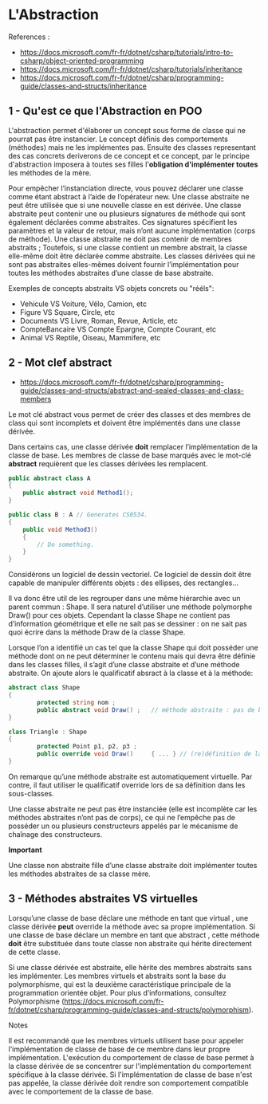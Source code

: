 # L'Abstraction

References : 

- https://docs.microsoft.com/fr-fr/dotnet/csharp/tutorials/intro-to-csharp/object-oriented-programming
- https://docs.microsoft.com/fr-fr/dotnet/csharp/tutorials/inheritance
- https://docs.microsoft.com/fr-fr/dotnet/csharp/programming-guide/classes-and-structs/inheritance

## 1 - Qu'est ce que l'Abstraction en POO

L'abstraction permet d'élaborer un concept sous forme de classe qui ne pourrat pas être instancier.
Le concept définis des comportements (méthodes) mais ne les implémentes pas.
Ensuite des classes representant des cas concrets deriverons de ce concept et
ce concept, par le principe d'abstraction imposera à toutes ses filles l'__obligation d'implémenter toutes__ les méthodes de la mère.

Pour empêcher l’instanciation directe, vous pouvez déclarer une classe comme étant abstract à l’aide de l’opérateur new.
Une classe abstraite ne peut être utilisée que si une nouvelle classe en est dérivée. Une classe abstraite peut contenir une ou plusieurs signatures de méthode qui sont également déclarées comme abstraites. Ces signatures spécifient les paramètres et la valeur de retour, mais n’ont aucune implémentation (corps de méthode). Une classe abstraite ne doit pas contenir de membres abstraits ; Toutefois, si une classe contient un membre abstrait, la classe elle-même doit être déclarée comme abstraite. Les classes dérivées qui ne sont pas abstraites elles-mêmes doivent fournir l’implémentation pour toutes les méthodes abstraites d’une classe de base abstraite. 

Exemples de concepts abstraits VS objets concrets ou "rééls":

- Vehicule       VS     Voiture, Vélo, Camion, etc
- Figure         VS     Square, Circle, etc
- Documents      VS     Livre, Roman, Revue, Article, etc
- CompteBancaire VS     Compte Epargne, Compte Courant, etc
- Animal         VS     Reptile, Oiseau, Mammifere, etc

## 2 - Mot clef abstract

- https://docs.microsoft.com/fr-fr/dotnet/csharp/programming-guide/classes-and-structs/abstract-and-sealed-classes-and-class-members

Le mot clé abstract vous permet de créer des classes et des membres de class qui sont incomplets et doivent être implémentés dans une classe dérivée.

Dans certains cas, une classe dérivée __doit__ remplacer l’implémentation de la classe de base. 
Les membres de classe de base marqués avec le mot-clé __abstract__ requièrent que les classes dérivées les remplacent. 

```csharp
public abstract class A
{
    public abstract void Method1();
}

public class B : A // Generates CS0534.
{
    public void Method3()
    {
        // Do something.
    }
}
```

Considérons un logiciel de dessin vectoriel. Ce logiciel de dessin doit être capable de manipuler différents objets : des ellipses, des rectangles… 

Il va donc être util de les regrouper dans une même hiérarchie avec un parent commun : Shape. Il sera naturel d’utiliser une méthode polymorphe Draw() pour ces objets. Cependant la classe Shape ne contient pas d’information géométrique et elle ne sait pas se dessiner : on ne sait pas quoi écrire dans la méthode Draw de la classe Shape.

Lorsque l’on a identifié un cas tel que la classe Shape qui doit posséder une méthode dont on ne peut déterminer le contenu mais qui devra être définie dans les classes filles, il s’agit d’une classe abstraite et d’une méthode abstraite. On ajoute alors le qualificatif absract à la classe et à la méthode:

```csharp
abstract class Shape
{
        protected string nom ;
        public abstract void Draw() ;   // méthode abstraite : pas de block {}
}

class Triangle : Shape
{
        protected Point p1, p2, p3 ;
        public override void Draw()     { ... } // (re)définition de la méthode Draw
}
```

On remarque qu’une méthode abstraite est automatiquement virtuelle. Par contre, il faut utiliser le qualificatif override lors de sa définition dans les sous-classes.

Une classe abstraite ne peut pas être instanciée (elle est incomplète car les méthodes abstraites n’ont pas de corps), ce qui ne l’empêche pas de posséder un ou plusieurs constructeurs appelés par le mécanisme de chaînage des constructeurs.

__Important__

Une classe non abstraite fille d’une classe abstraite doit implémenter toutes les méthodes abstraites de sa classe mère.

## 3 - Méthodes abstraites VS virtuelles

Lorsqu’une classe de base déclare une méthode en tant que virtual , une classe dérivée __peut__ override la méthode avec sa propre implémentation. 
Si une classe de base déclare un membre en tant que abstract , cette méthode __doit__ être substituée dans toute classe non abstraite qui hérite directement de cette classe. 

Si une classe dérivée est abstraite, elle hérite des membres abstraits sans les implémenter. 
Les membres virtuels et abstraits sont la base du polymorphisme, qui est la deuxième caractéristique principale de la programmation orientée objet. 
Pour plus d’informations, consultez Polymorphisme (https://docs.microsoft.com/fr-fr/dotnet/csharp/programming-guide/classes-and-structs/polymorphism).

Notes

Il est recommandé que les membres virtuels utilisent base pour appeler l'implémentation de classe de base de ce membre dans leur propre implémentation. L'exécution du comportement de classe de base permet à la classe dérivée de se concentrer sur l'implémentation du comportement spécifique à la classe dérivée. Si l'implémentation de classe de base n'est pas appelée, la classe dérivée doit rendre son comportement compatible avec le comportement de la classe de base.
